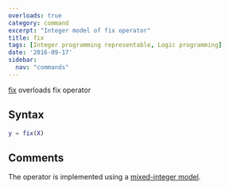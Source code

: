 ```yaml
---
overloads: true
category: command
excerpt: "Integer model of fix operator"
title: fix
tags: [Integer programming representable, Logic programming]
date: '2016-09-17'
sidebar:
  nav: "commands"
---
```


[fix](/command/fix) overloads fix operator

## Syntax

````matlab
y = fix(X)
````

## Comments

The operator is implemented using a [mixed-integer model](/tutorial/nonlinearoperatorsmixedinteger).
